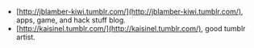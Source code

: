 * [http://jblamber-kiwi.tumblr.com/](http://jblamber-kiwi.tumblr.com/), apps, game, and hack stuff blog.
* [http://kaisinel.tumblr.com/](http://kaisinel.tumblr.com/), good tumblr artist.
